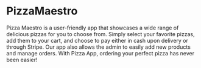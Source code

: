 # PizzaMaestro
Pizza Maestro is a user-friendly app that showcases a wide range of delicious pizzas for you to choose from. Simply select your favorite pizzas, add them to your cart, and choose to pay either in cash upon delivery or through Stripe. Our app also allows the admin to easily add new products and manage orders. With Pizza App, ordering your perfect pizza has never been easier!
